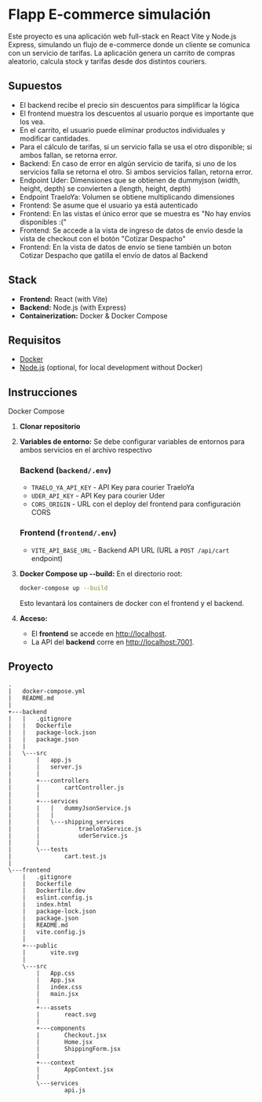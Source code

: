 # Flapp E-commerce simulación

Este proyecto es una aplicación web full-stack en React Vite y Node.js Express, simulando un flujo de e-commerce donde un cliente se comunica con un servicio de tarifas. La aplicación genera un carrito de compras aleatorio, calcula stock y tarifas desde dos distintos couriers.

## Supuestos
 - El backend recibe el precio sin descuentos para simplificar la lógica
 - El frontend muestra los descuentos al usuario porque es importante que los vea. 
 - En el carrito, el usuario puede eliminar productos individuales y modificar cantidades.
 - Para el cálculo de tarifas, si un servicio falla se usa el otro disponible; si ambos fallan, se retorna error.
 - Backend: En caso de error en algún servicio de tarifa, si uno de los servicios falla se retorna el otro. Si ambos servicios fallan, retorna error.
 - Endpoint Uder: Dimensiones que se obtienen de dummyjson (width, height, depth) se convierten a (length, height, depth)
 - Endpoint TraeloYa: Volumen se obtiene multiplicando dimensiones
 - Frontend: Se asume que el usuario ya está autenticado
 - Frontend: En las vistas el único error que se muestra es "No hay envíos disponibles :("
 - Frontend: Se accede a la vista de ingreso de datos de envío desde la vista de checkout con el botón "Cotizar Despacho"
 - Frontend: En la vista de datos de envío se tiene también un boton Cotizar Despacho que gatilla el envío de datos al Backend


## Stack

- **Frontend:** React (with Vite)
- **Backend:** Node.js (with Express)
- **Containerization:** Docker & Docker Compose

## Requisitos

- [Docker](https://www.docker.com/get-started) 
- [Node.js](https://nodejs.org/) (optional, for local development without Docker)

## Instrucciones

Docker Compose

1.  **Clonar repositorio** 

2.  **Variables de entorno:**
    Se debe configurar variables de entornos para ambos servicios en el archivo respectivo
    ### Backend (`backend/.env`)
    - `TRAELO_YA_API_KEY` - API Key para courier TraeloYa  
    - `UDER_API_KEY` - API Key para courier Uder  
    - `CORS_ORIGIN` - URL con el deploy del frontend para configuración CORS 

    ### Frontend (`frontend/.env`)
    - `VITE_API_BASE_URL` - Backend API URL (URL a `POST /api/cart` endpoint)  

3.  **Docker Compose up --build:**
    En el directorio root:

    ```bash
    docker-compose up --build
    ```

    Esto levantará los containers de docker con el frontend y el backend.

4.  **Acceso:**
    - El **frontend** se accede en [http://localhost](http://localhost).
    - La API del **backend** corre en [http://localhost:7001](http://localhost:7001).


## Proyecto

```
.
|   docker-compose.yml
|   README.md
|
+---backend
|   |   .gitignore
|   |   Dockerfile
|   |   package-lock.json
|   |   package.json
|   |
|   \---src
|       |   app.js
|       |   server.js
|       |
|       +---controllers
|       |       cartController.js
|       |
|       +---services
|       |   |   dummyJsonService.js
|       |   |
|       |   \---shipping_services
|       |           traeloYaService.js
|       |           uderService.js
|       |
|       \---tests
|               cart.test.js
|
\---frontend
    |   .gitignore
    |   Dockerfile
    |   Dockerfile.dev
    |   eslint.config.js
    |   index.html
    |   package-lock.json
    |   package.json
    |   README.md
    |   vite.config.js
    |
    +---public
    |       vite.svg
    |
    \---src
        |   App.css
        |   App.jsx
        |   index.css
        |   main.jsx
        |
        +---assets
        |       react.svg
        |
        +---components
        |       Checkout.jsx
        |       Home.jsx
        |       ShippingForm.jsx
        |
        +---context
        |       AppContext.jsx
        |
        \---services
                api.js

